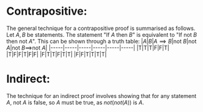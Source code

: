 
# Contrapositive:

The general technique for a contrapositive proof is summarised as follows. Let $A,B$ be statements. The statement "If $A$ then $B$" is equivalent to "If not $B$ then not $A$". This can be shown through a truth table:
|$A$|$B$|$A\implies B$|not $B$|not $A$|not $B\implies$not $A$|
|-----|-----|-----|-----|-----|-----|
|T|T|T|F|F|T|
|T|F|F|T|F|F|
|F|T|T|F|T|T|
|F|F|T|T|T|T|

# Indirect:

The technique for an indirect proof involves showing that for any statement $A$, not $A$ is false, so $A$ must be true, as $not(not(A))$ is $A$.
